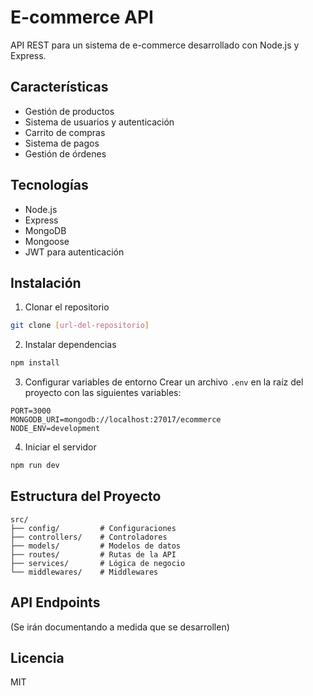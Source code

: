 # E-commerce API

API REST para un sistema de e-commerce desarrollado con Node.js y Express.

## Características

- Gestión de productos
- Sistema de usuarios y autenticación
- Carrito de compras
- Sistema de pagos
- Gestión de órdenes

## Tecnologías

- Node.js
- Express
- MongoDB
- Mongoose
- JWT para autenticación

## Instalación

1. Clonar el repositorio

```bash
git clone [url-del-repositorio]
```

2. Instalar dependencias

```bash
npm install
```

3. Configurar variables de entorno
   Crear un archivo `.env` en la raíz del proyecto con las siguientes variables:

```
PORT=3000
MONGODB_URI=mongodb://localhost:27017/ecommerce
NODE_ENV=development
```

4. Iniciar el servidor

```bash
npm run dev
```

## Estructura del Proyecto

```
src/
├── config/         # Configuraciones
├── controllers/    # Controladores
├── models/         # Modelos de datos
├── routes/         # Rutas de la API
├── services/       # Lógica de negocio
└── middlewares/    # Middlewares
```

## API Endpoints

(Se irán documentando a medida que se desarrollen)

## Licencia

MIT
